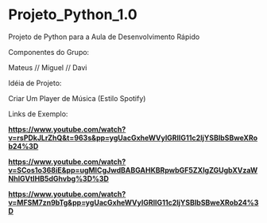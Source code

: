 # Projeto_Python_1.0
Projeto de Python para a Aula de Desenvolvimento Rápido 

Componentes do Grupo: 

Mateus //
Miguel //
Davi 


Idéia de Projeto: 

Criar Um Player de Música (Estilo Spotify)

Links de Exemplo:

**https://www.youtube.com/watch?v=rsPDkJLrZhQ&t=963s&pp=ygUacGxheWVyIGRlIG11c2ljYSBlbSBweXRob24%3D**

**https://www.youtube.com/watch?v=SCos1o368iE&pp=ugMICgJwdBABGAHKBRpwbGF5ZXIgZGUgbXVzaWNhIGVtIHB5dGhvbg%3D%3D**

**https://www.youtube.com/watch?v=MFSM7zn9bTg&pp=ygUacGxheWVyIGRlIG11c2ljYSBlbSBweXRob24%3D**
